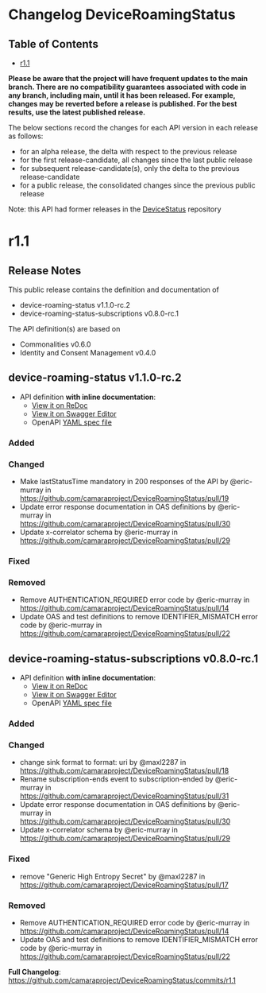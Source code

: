 # Changelog DeviceRoamingStatus
## Table of Contents
- [r1.1](#r11)

**Please be aware that the project will have frequent updates to the main branch. There are no compatibility guarantees associated with code in any branch, including main, until it has been released. For example, changes may be reverted before a release is published. For the best results, use the latest published release.**

The below sections record the changes for each API version in each release as follows:

  - for an alpha release, the delta with respect to the previous release
  - for the first release-candidate, all changes since the last public release
  - for subsequent release-candidate(s), only the delta to the previous release-candidate
  - for a public release, the consolidated changes since the previous public release

Note: this API had former releases in the [DeviceStatus](https://github.com/camaraproject/DeviceStatus) repository
# r1.1
## Release Notes

This public release contains the definition and documentation of
* device-roaming-status v1.1.0-rc.2
* device-roaming-status-subscriptions v0.8.0-rc.1

The API definition(s) are based on
* Commonalities v0.6.0
* Identity and Consent Management v0.4.0

## device-roaming-status v1.1.0-rc.2

- API definition **with inline documentation**:
  - [View it on ReDoc](https://redocly.github.io/redoc/?url=https://raw.githubusercontent.com/camaraproject/DeviceRoamingStatus/r1.1/code/API_definitions/device-roaming-status.yaml&nocors)
  - [View it on Swagger Editor](https://camaraproject.github.io/swagger-ui/?url=https://raw.githubusercontent.com/camaraproject/DeviceRoamingStatus/r1.1/code/API_definitions/device-roaming-status.yaml)
  - OpenAPI [YAML spec file](https://github.com/camaraproject/DeviceRoamingStatus/blob/r1.1/code/API_definitions/device-roaming-status.yaml)

### Added

### Changed
* Make lastStatusTime mandatory in 200 responses of the API by @eric-murray in https://github.com/camaraproject/DeviceRoamingStatus/pull/19
* Update error response documentation in OAS definitions by @eric-murray in https://github.com/camaraproject/DeviceRoamingStatus/pull/30
* Update x-correlator schema by @eric-murray in https://github.com/camaraproject/DeviceRoamingStatus/pull/29

### Fixed

### Removed
* Remove AUTHENTICATION_REQUIRED error code by @eric-murray in https://github.com/camaraproject/DeviceRoamingStatus/pull/14
* Update OAS and test definitions to remove IDENTIFIER_MISMATCH error code by @eric-murray in https://github.com/camaraproject/DeviceRoamingStatus/pull/22

## device-roaming-status-subscriptions v0.8.0-rc.1

- API definition **with inline documentation**:
  - [View it on ReDoc](https://redocly.github.io/redoc/?url=https://raw.githubusercontent.com/camaraproject/DeviceRoamingStatus/r1.1/code/API_definitions/device-roaming-status-subscriptions.yaml&nocors)
  - [View it on Swagger Editor](https://camaraproject.github.io/swagger-ui/?url=https://raw.githubusercontent.com/camaraproject/DeviceRoamingStatus/r1.1/code/API_definitions/device-roaming-status-subscriptions.yaml)
  - OpenAPI [YAML spec file](https://github.com/camaraproject/DeviceRoamingStatus/blob/r1.1/code/API_definitions/device-roaming-status-subscriptions.yaml)

### Added

### Changed
* change sink format to format: uri by @maxl2287 in https://github.com/camaraproject/DeviceRoamingStatus/pull/18
* Rename subscription-ends event to subscription-ended by @eric-murray in https://github.com/camaraproject/DeviceRoamingStatus/pull/31
* Update error response documentation in OAS definitions by @eric-murray in https://github.com/camaraproject/DeviceRoamingStatus/pull/30
* Update x-correlator schema by @eric-murray in https://github.com/camaraproject/DeviceRoamingStatus/pull/29

### Fixed
* remove "Generic High Entropy Secret" by @maxl2287 in https://github.com/camaraproject/DeviceRoamingStatus/pull/17

### Removed
* Remove AUTHENTICATION_REQUIRED error code by @eric-murray in https://github.com/camaraproject/DeviceRoamingStatus/pull/14
* Update OAS and test definitions to remove IDENTIFIER_MISMATCH error code by @eric-murray in https://github.com/camaraproject/DeviceRoamingStatus/pull/22

**Full Changelog**: https://github.com/camaraproject/DeviceRoamingStatus/commits/r1.1

